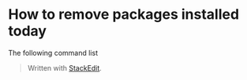 
# How to remove packages installed today
The following command list

> Written with [StackEdit](https://stackedit.io/).
<!--stackedit_data:
eyJoaXN0b3J5IjpbNzc3MTM0MDM3XX0=
-->